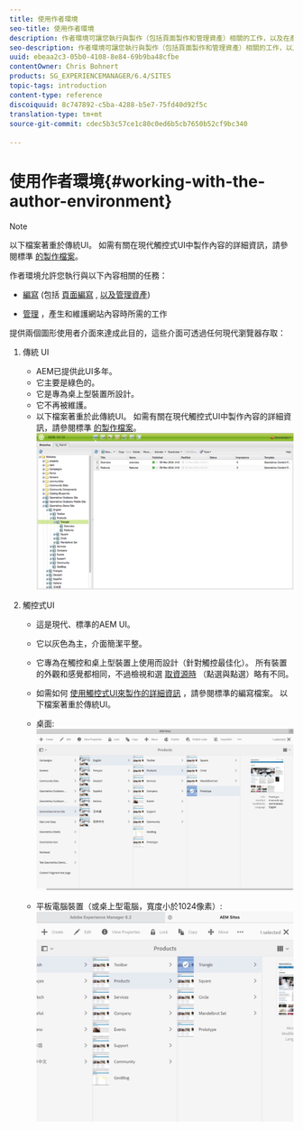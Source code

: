 ```yaml
---
title: 使用作者環境
seo-title: 使用作者環境
description: 作者環境可讓您執行與製作（包括頁面製作和管理資產）相關的工作，以及在產生和維護網站上的內容時所需的管理工作。
seo-description: 作者環境可讓您執行與製作（包括頁面製作和管理資產）相關的工作，以及在產生和維護網站上的內容時所需的管理工作。
uuid: ebeaa2c3-05b0-4108-8e84-69b9ba48cfbe
contentOwner: Chris Bohnert
products: SG_EXPERIENCEMANAGER/6.4/SITES
topic-tags: introduction
content-type: reference
discoiquuid: 8c747892-c5ba-4288-b5e7-75fd40d92f5c
translation-type: tm+mt
source-git-commit: cdec5b3c57ce1c80c0ed6b5cb7650b52cf9bc340

---
```



# 使用作者環境{#working-with-the-author-environment}

>[!NOTE]
>
>以下檔案著重於傳統UI。 如需有關在現代觸控式UI中製作內容的詳細資訊，請參閱標準 [的製作檔案](/help/assets/assets.md)。

作者環境允許您執行與以下內容相關的任務：

* [編寫](/help/sites-authoring/author.md) (包括 [頁面編寫](/help/sites-authoring/qg-page-authoring.md) , [以及管理資產](/help/assets/assets.md))

* [管理](/help/sites-administering/administer-best-practices.md) ，產生和維護網站內容時所需的工作

提供兩個圖形使用者介面來達成此目的，這些介面可透過任何現代瀏覽器存取：

1. 傳統 UI

   * AEM已提供此UI多年。
   * 它主要是綠色的。
   * 它是專為桌上型裝置所設計。
   * 它不再被維護。
   * 以下檔案著重於此傳統UI。 如需有關在現代觸控式UI中製作內容的詳細資訊，請參閱標準 [的製作檔案](/help/sites-authoring/author.md)。
   ![chlimage_1-149](assets/chlimage_1-149.png)

1. 觸控式UI

   * 這是現代、標準的AEM UI。
   * 它以灰色為主，介面簡潔平整。
   * 它專為在觸控和桌上型裝置上使用而設計（針對觸控最佳化）。 所有裝置的外觀和感覺都相同，不過檢視和選 [取資源時](/help/sites-authoring/basic-handling.md) （點選與點選）略有不同。
   * 如需如何 [使用觸控式UI來製作的詳細資訊](/help/sites-authoring/author.md) ，請參閱標準的編寫檔案。 以下檔案著重於傳統UI。

   * 桌面:
   ![chlimage_1-150](assets/chlimage_1-150.png)

   * 平板電腦裝置（或桌上型電腦，寬度小於1024像素）:
   ![chlimage_1-7](assets/chlimage_1-7.jpeg)

